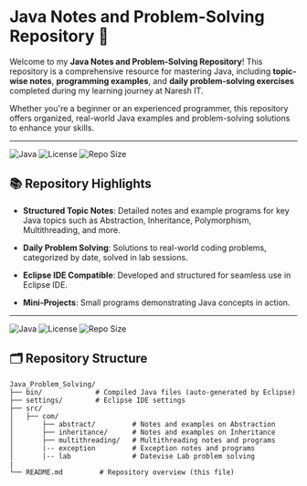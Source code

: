 # Java Notes and Problem-Solving Repository 🚀

Welcome to my **Java Notes and Problem-Solving Repository**! 
This repository is a comprehensive resource for mastering Java, 
including **topic-wise notes**, **programming examples**, and **daily problem-solving exercises** 
completed during my learning journey at Naresh IT.

Whether you're a beginner or an experienced programmer, 
this repository offers organized, real-world Java examples and problem-solving solutions to enhance your skills.

---

![Java](https://img.shields.io/badge/Java-100%25-brightgreen)
![License](https://img.shields.io/badge/license-MIT-blue)
![Repo Size](https://img.shields.io/github/repo-size/username/repository-name)



## 📚 Repository Highlights
- **Structured Topic Notes**: 
Detailed notes and example programs for key Java topics such as 
Abstraction, Inheritance, Polymorphism, Multithreading, and more.

- **Daily Problem Solving**: 
Solutions to real-world coding problems, categorized by date, solved in lab sessions.

- **Eclipse IDE Compatible**: 
Developed and structured for seamless use in Eclipse IDE.

- **Mini-Projects**: 
Small programs demonstrating Java concepts in action.

---

![Java](https://img.shields.io/badge/Java-100%25-brightgreen)
![License](https://img.shields.io/badge/license-MIT-blue)
![Repo Size](https://img.shields.io/github/repo-size/username/repository-name)


## 🗂️ Repository Structure

```plaintext
Java_Problem_Solving/
├── bin/             # Compiled Java files (auto-generated by Eclipse)
├── settings/        # Eclipse IDE settings
├── src/
│   ├── com/
│       ├── abstract/         # Notes and examples on Abstraction
│       ├── inheritance/      # Notes and examples on Inheritance
│       ├── multithreading/   # Multithreading notes and programs
│       |-- exception         # Exception notes and programs 
│       |-- lab               # Datevise Lab problem solving   
|
└── README.md         # Repository overview (this file)

